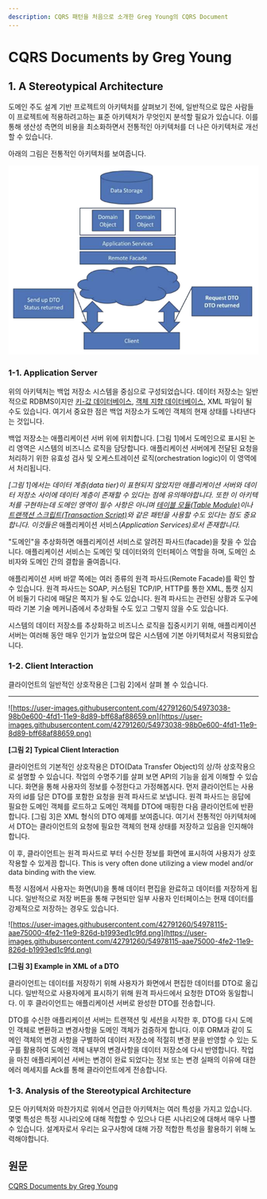 ```yaml
---
description: CQRS 패턴을 처음으로 소개한 Greg Young의 CQRS Document
---
```


# CQRS Documents by Greg Young

## 1. A Stereotypical Architecture

도메인 주도 설계 기반 프로젝트의 아키텍처를 살펴보기 전에, 일반적으로 많은 사람들이 프로젝트에 적용하려고하는 표준 아키텍처가 무엇인지 분석할 필요가 있습니다. 이를 통해 생산성 측면의 비용을 최소화하면서 전통적인 아키텍처를 더 나은 아키텍처로 개선할 수 있습니다.

아래의 그림은 전통적인 아키텍처를 보여줍니다.

![\[그림 1\] A stereotypical Architecture](<../../.gitbook/assets/Screen Shot 2022-02-03 at 9.14.22 PM.png>)

### 1-1. Application Server

위의 아키텍처는 백업 저장소 시스템을 중심으로 구성되었습니다. 데이터 저장소는 일반적으로 RDBMS이지만 [키-값 데이터베이스](https://en.wikipedia.org/wiki/Key-value\_database), [객체 지향 데이터베이스](https://en.wikipedia.org/wiki/Object\_database), XML 파일이 될 수도 있습니다. 여기서 중요한 점은 백업 저장소가 도메인 객체의 현재 상태를 나타낸다는 것입니다.

백업 저장소는 애플리케이션 서버 위에 위치합니다. \[그림 1]에서 도메인으로 표시된 논리 영역은 시스템의 비즈니스 로직을 담당합니다. 애플리케이션 서버에게 전달된 요청을 처리하기 위한 유효성 검사 및 오케스트레이션 로직(orchestration logic)이 이 영역에서 처리됩니다.

_\[그림 1]에서는 데이터 계층(data tier)이 표현되지 않았지만 애플리케이션 서버와 데이터 저장소 사이에 데이터 계층이 존재할 수 있다는 점에 유의해야합니다. 또한 이 아키텍처를 구현하는데 도메인 영역이 필수 사항은 아니며_ [_테이블 모듈(Table Module)_](https://martinfowler.com/eaaCatalog/tableModule.html)_이나_ [_트랜잭션 스크립트(Transaction Script)_](https://martinfowler.com/eaaCatalog/transactionScript.html)_와 같은 패턴을 사용할 수도 있다는 점도 중요합니다. 이것들은_ 애플리케이션 서비스(_Application Services)로서 존재합니다._

"도메인"을 추상화하면 애플리케이션 서비스로 알려진 파사드(facade)을 찾을 수 있습니다. 애플리케이션 서비스는 도메인 및 데이터와의 인터페이스 역할을 하며, 도메인 소비자와 도메인 간의 결합을 줄여줍니다.

애플리케이션 서버 바깥 쪽에는 여러 종류의 원격 파사드(Remote Facade)를 확인 할 수 있습니다. 원격 파사드는 SOAP, 커스텀된 TCP/IP, HTTP를 통한 XML, 톰캣 심지어 비둘기 다리에 매달은 쪽지가 될 수도 있습니다. 원격 파사드는 관련된 상황과 도구에 따라 기본 기술 메커니즘에서 추상화될 수도 있고 그렇지 않을 수도 있습니다.

시스템의 데이터 저장소를 추상화하고 비즈니스 로직을 집중시키기 위해, 애플리케이션 서버는 여러해 동안 매우 인기가 높았으며 많은 시스템에 기본 아키텍처로서 적용되왔습니다.

### 1-2. Client Interaction

클라이언트의 일반적인 상호작용은 \[그림 2]에서 살펴 볼 수 있습니다.

***

![https://user-images.githubusercontent.com/42791260/54973038-98b0e600-4fd1-11e9-8d89-bff68af88659.pn](https://user-images.githubusercontent.com/42791260/54973038-98b0e600-4fd1-11e9-8d89-bff68af88659.png)

**\[그림 2] Typical Client Interaction**

클라이언트의 기본적인 상호작용은 DTO(Data Transfer Object)의 상/하 상호작용으로 설명할 수 있습니다. 작업의 수명주기를 살펴 보면 API의 기능을 쉽게 이해할 수 있습니다. 화면을 통해 사용자의 정보를 수정한다고 가정해봅시다. 먼저 클라이언트는 사용자의 id를 담은 DTO를 포함한 요청을 원격 파사드로 보냅니다. 원격 파사드는 응답에 필요한 도메인 객체를 로드하고 도메인 객체를 DTO에 매핑한 다음 클라이언트에 반환합니다. \[그림 3]은 XML 형식의 DTO 예제를 보여줍니다. 여기서 전통적인 아키텍처에서 DTO는 클라이언트의 요청에 필요한 객체의 현재 상태를 저장하고 있음을 인지해야합니다.

이 후, 클라이언트는 원격 파사드로 부터 수신한 정보를 화면에 표시하여 사용자가 상호 작용할 수 있게끔 합니다. This is very often done utilizing a view model and/or data binding with the view.

특정 시점에서 사용자는 화면(UI)을 통해 데이터 편집을 완료하고 데이터를 저장하게 됩니다. 일반적으로 저장 버튼을 통해 구현되만 일부 사용자 인터페이스는 현재 데이터를 강제적으로 저장하는 경우도 있습니다.

![https://user-images.githubusercontent.com/42791260/54978115-aae75000-4fe2-11e9-826d-b1993ed1c9fd.png](https://user-images.githubusercontent.com/42791260/54978115-aae75000-4fe2-11e9-826d-b1993ed1c9fd.png)

**\[그림 3] Example in XML of a DTO**

클라이언트는 데이터를 저장하기 위해 사용자가 화면에서 편집한 데이터를 DTO로 옮깁니다. 일반적으로 사용자에게 표시하기 위해 원격 파사드에서 요청한 DTO와 동일합니다. 이 후 클라이언트는 애플리케이션 서버로 완성한 DTO를 전송합니다.

DTO를 수신한 애플리케이션 서버는 트랜잭션 및 세션을 시작한 후, DTO를 다시 도메인 객체로 변환하고 변경사항을 도메인 객체가 검증하게 합니다. 이후 ORM과 같이 도메인 객체의 변경 사항을 구별하여 데이터 저장소에 적절히 변경 분을 반영할 수 있는 도구를 활용하여 도메인 객체 내부의 변경사항을 데이터 저장소에 다시 반영합니다. 작업을 마친 애플리케이션 서버는 변경이 완료 되었다는 정보 또는 변경 실패의 이유에 대한 에러 메세지를 Ack를 통해 클라이언트에게 전송합니다.

### 1-3. Analysis of the Stereotypical Architecture

모든 아키텍처와 마찬가지로 위에서 언급한 아키텍처는 여러 특성을 가지고 있습니다. 몇몇 특성은 특정 시나리오에 대해 적합할 수 있으나 다른 시나리오에 대해서 매우 나쁠 수 있습니다. 설계자로서 우리는 요구사항에 대해 가장 적합한 특성을 활용하기 위해 노력해야합니다.

## 원문

[CQRS Documents by Greg Young](https://cqrs.files.wordpress.com/2010/11/cqrs\_documents.pdf)
